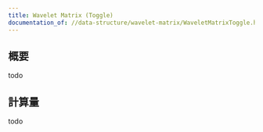 ```yaml
---
title: Wavelet Matrix (Toggle)
documentation_of: //data-structure/wavelet-matrix/WaveletMatrixToggle.hpp
---
```


## 概要

todo

## 計算量
todo